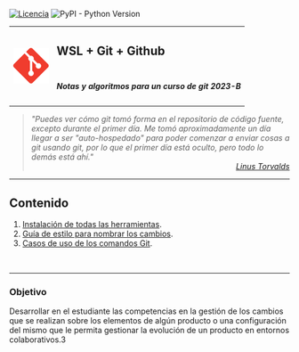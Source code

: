 [![Licencia](https://img.shields.io/badge/license-MIT-blue.svg)](http://kmonsoor.mit-license.org/) ![PyPI - Python Version](https://img.shields.io/pypi/pyversions/matplotlib)


<table>
<tr>
    <td rowspan="2"><img align="left" width="64" src="img/logo-git-color.svg" alt="Redes"></td>
    <td colspan="3"><h2>WSL + Git + Github</h2></td>
</tr>
<tr><td colspan="3"><h5>Notas y algoritmos para un curso de git 2023-B</h5></td></tr>
</table>

><i>"Puedes ver cómo git tomó forma en el repositorio de código fuente, excepto durante el primer día. Me tomó aproximadamente un día llegar a ser "auto-hospedado" para poder comenzar a enviar cosas a git usando git, por lo que el primer día está oculto, pero todo lo demás está ahí."</i><br>
<cite style="display:block; text-align: right">[Linus Torvalds](https://es.wikipedia.org/wiki/Linus_Torvalds)</cite>

---
## Contenido
1. [Instalación de todas las herramientas][11].
1. [Guía de estilo para nombrar los cambios][21].
1. [Casos de uso de los comandos Git][31].


[11]:https://github.com/GiancarloBenavides/Git-Course/tree/master/11-Instalar-git
[21]:https://github.com/GiancarloBenavides/Git-Course/tree/master/21-Commits
[31]:https://github.com/GiancarloBenavides/Git-Course/tree/master/31-Comandos


</br>

---
### Objetivo
Desarrollar en el estudiante las competencias en la gestión de los cambios que se realizan sobre los elementos de algún producto o una configuración del mismo que le permita gestionar la evolución de un producto en entornos colaborativos.3